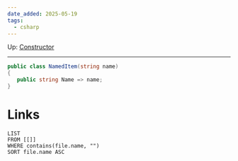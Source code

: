 ```yaml
---
date_added: 2025-05-19
tags:
  - csharp
---
```

Up: [Constructor](Constructor.md)
___
 ```cs
public class NamedItem(string name)
{
    public string Name => name;
}
```
# Links
```dataview
LIST
FROM [[]]
WHERE contains(file.name, "")
SORT file.name ASC
```
